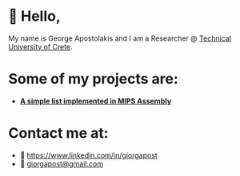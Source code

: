 # :wave: Hello,

My name is George Apostolakis and I am a Researcher @ [Technical University of Crete](https://www.ece.tuc.gr/index.php?id=4481).


# Some of my projects are:
- [**A simple list implemented in MIPS Assembly**](https://github.com/giorgapost/mips-list-with-factorial)



# Contact me at:
- :link: https://www.linkedin.com/in/giorgapost
- :email: giorgapost@gmail.com
